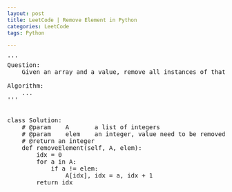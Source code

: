 ```yaml
---
layout: post
title: LeetCode | Remove Element in Python
categories: LeetCode
tags: Python

---
```

<!-- import js for mathjax -->
<script src="http://cdn.mathjax.org/mathjax/latest/MathJax.js?config=default"></script>

<script type="text/x-mathjax-config">
MathJax.Hub.Config({
jax: ["input/TeX","output/HTML-CSS"],
tex2jax: {inlineMath: [['$','$'], ['\\(','\\)']]},
extensions: ["tex2jax.js","MathMenu.js","MathZoom.js"],
TeX: { equationNumbers: { autoNumber: "AMS" }, extensions: ["AMSmath.js", "AMSsymbols.js","noErrors.js","noUndefined.js"]}
});
</script>

<script type="text/javascript"
    src="http://cdn.mathjax.org/mathjax/latest/MathJax.js?config=TeX-AMS_HTML">
</script>

<pre>
'''
Question:
    Given an array and a value, remove all instances of that value in place and return the new length. The order of elements can be changed. It doesn\'t matter what you leave beyond the new length.

Algorithm:
    ...
'''


class Solution:
    # @param    A       a list of integers
    # @param    elem    an integer, value need to be removed
    # @return an integer
    def removeElement(self, A, elem):
        idx = 0
        for a in A:
            if a != elem:
                A[idx], idx = a, idx + 1
        return idx
</pre>
